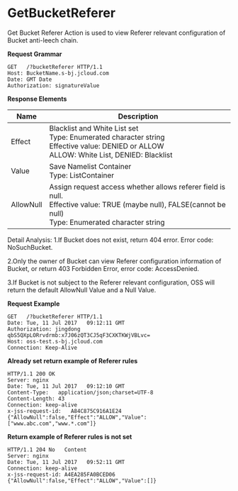 # GetBucketReferer

Get Bucket Referer Action is used to view Referer relevant configuration of Bucket anti-leech chain. 

**Request Grammar**
```
GET   /?bucketReferer HTTP/1.1
Host: BucketName.s-bj.jcloud.com
Date: GMT Date
Authorization: signatureValue
```
**Response Elements**

|Name|Description|
|-|-|
|Effect|Blacklist and White List set <br>Type: Enumerated character string<br>Effective value: DENIED or ALLOW<br>ALLOW: White List, DENIED: Blacklist|
|Value|Save Namelist Container<br>Type: List<String>Container
|AllowNull|Assign request access whether allows referer field is null. <br>Effective value: TRUE (maybe null), FALSE(cannot be null)<br>Type: Enumerated character string

Detail Analysis:
1.If Bucket does not exist, return 404 error. Error code: NoSuchBucket.

2.Only the owner of Bucket can view Referer configuration information of Bucket, or return 403 Forbidden Error, error code: AccessDenied.

3.If Bucket is not subject to the Referer relevant configuration, OSS will return the default AllowNull Value and a Null Value.

**Request Example**
```
GET   /?bucketReferer HTTP/1.1
Date: Tue, 11 Jul 2017   09:12:11 GMT
Authorization: jingdong   qbS5QXpLORrvdrmb:x7J06zQT3CJ5qF3CXKTKWjVBLvc=
Host: oss-test.s-bj.jcloud.com
Connection: Keep-Alive
```

**Already set return example of Referer rules**
```
HTTP/1.1 200 OK
Server: nginx
Date: Tue, 11 Jul 2017   09:12:10 GMT
Content-Type:   application/json;charset=UTF-8
Content-Length: 43
Connection: keep-alive
x-jss-request-id:   A84C875C916A1E24
{"AllowNull":false,"Effect":"ALLOW","Value":["www.abc.com","www.*.com"]}
```

**Return example of Referer rules is not set**
```
HTTP/1.1 204 No   Content
Server: nginx
Date: Tue, 11 Jul 2017   09:52:11 GMT
Connection: keep-alive
x-jss-request-id: A4EA285FA0BCED06
{"AllowNull":false,"Effect":"ALLOW","Value":[]}
```
